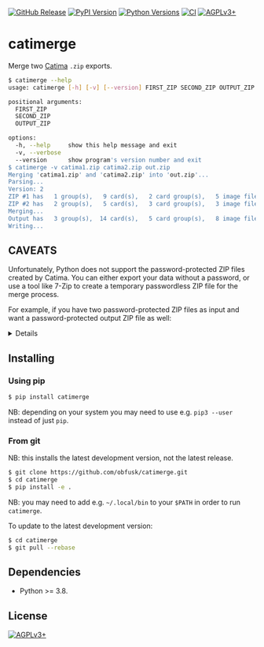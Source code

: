 <!-- SPDX-FileCopyrightText: 2023 FC Stegerman <flx@obfusk.net> -->
<!-- SPDX-License-Identifier: AGPL-3.0-or-later -->

[![GitHub Release](https://img.shields.io/github/release/obfusk/catimerge.svg?logo=github)](https://github.com/obfusk/catimerge/releases)
[![PyPI Version](https://img.shields.io/pypi/v/catimerge.svg)](https://pypi.python.org/pypi/catimerge)
[![Python Versions](https://img.shields.io/pypi/pyversions/catimerge.svg)](https://pypi.python.org/pypi/catimerge)
[![CI](https://github.com/obfusk/catimerge/workflows/CI/badge.svg)](https://github.com/obfusk/catimerge/actions?query=workflow%3ACI)
[![AGPLv3+](https://img.shields.io/badge/license-AGPLv3+-blue.svg)](https://www.gnu.org/licenses/agpl-3.0.html)

<!--
<a href="https://repology.org/project/catimerge/versions">
  <img src="https://repology.org/badge/vertical-allrepos/catimerge.svg?header="
    alt="Packaging status" align="right" />
</a>

<a href="https://repology.org/project/python:catimerge/versions">
  <img src="https://repology.org/badge/vertical-allrepos/python:catimerge.svg?header="
    alt="Packaging status" align="right" />
</a>
-->

# catimerge

Merge two [Catima](https://catima.app) `.zip` exports.

```sh
$ catimerge --help
usage: catimerge [-h] [-v] [--version] FIRST_ZIP SECOND_ZIP OUTPUT_ZIP

positional arguments:
  FIRST_ZIP
  SECOND_ZIP
  OUTPUT_ZIP

options:
  -h, --help     show this help message and exit
  -v, --verbose
  --version      show program's version number and exit
$ catimerge -v catima1.zip catima2.zip out.zip
Merging 'catima1.zip' and 'catima2.zip' into 'out.zip'...
Parsing...
Version: 2
ZIP #1 has   1 group(s),   9 card(s),   2 card group(s),   5 image file(s)
ZIP #2 has   2 group(s),   5 card(s),   3 card group(s),   3 image file(s)
Merging...
Output has   3 group(s),  14 card(s),   5 card group(s),   8 image file(s)
Writing...
```

## CAVEATS

Unfortunately, Python does not support the password-protected ZIP
files created by Catima.  You can either export your data without a
password, or use a tool like 7-Zip to create a temporary passwordless
ZIP file for the merge process.

For example, if you have two password-protected ZIP files as input and
want a password-protected output ZIP file as well:

<details>

```sh
$ ls
catima1.zip
catima2.zip
$ 7z -ocatima1 x catima1.zip            # extract into catima1/
[...]
$ 7z -ocatima2 x catima2.zip            # extract into catima2/
[...]
$ cd catima1
$ 7z a ../catima1-nopass.zip *          # create passwordless ZIP
[...]
$ cd ..
$ cd catima2
$ 7z a ../catima2-nopass.zip *          # create passwordless ZIP
[...]
$ cd ..
$ catimerge -v catima1-nopass.zip catima2-nopass.zip out-nopass.zip
Merging 'catima1-nopass.zip' and 'catima2-nopass.zip' into 'out-nopass.zip'...
[...]
$ 7z -oout-nopass x out-nopass.zip      # extract into out-nopass/
$ cd out-nopass
$ 7z -p a ../out.zip *                  # create password-protected ZIP
[...]
$ cd ..
$ ls
catima1
catima1-nopass.zip
catima1.zip
catima2
catima2-nopass.zip
catima2.zip
out-nopass
out-nopass.zip
out.zip
```

</details>

## Installing

### Using pip

```bash
$ pip install catimerge
```

NB: depending on your system you may need to use e.g. `pip3 --user`
instead of just `pip`.

### From git

NB: this installs the latest development version, not the latest
release.

```bash
$ git clone https://github.com/obfusk/catimerge.git
$ cd catimerge
$ pip install -e .
```

NB: you may need to add e.g. `~/.local/bin` to your `$PATH` in order
to run `catimerge`.

To update to the latest development version:

```bash
$ cd catimerge
$ git pull --rebase
```

## Dependencies

* Python >= 3.8.

## License

[![AGPLv3+](https://www.gnu.org/graphics/agplv3-155x51.png)](https://www.gnu.org/licenses/agpl-3.0.html)

<!-- vim: set tw=70 sw=2 sts=2 et fdm=marker : -->
